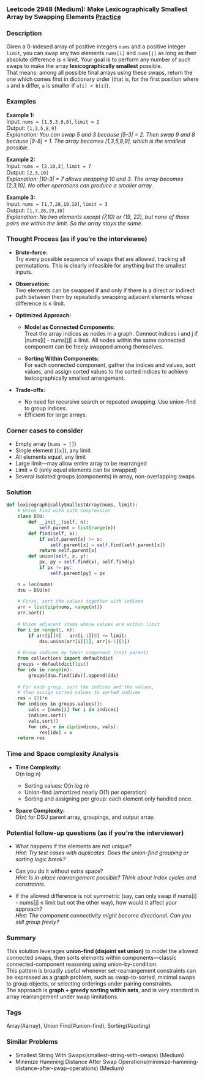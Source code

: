 ### Leetcode 2948 (Medium): Make Lexicographically Smallest Array by Swapping Elements [Practice](https://leetcode.com/problems/make-lexicographically-smallest-array-by-swapping-elements)

### Description  
Given a 0-indexed array of positive integers `nums` and a positive integer `limit`, you can swap any two elements `nums[i]` and `nums[j]` as long as their absolute difference is ≤ limit. Your goal is to perform any number of such swaps to make the array **lexicographically smallest** possible.  
That means: among all possible final arrays using these swaps, return the one which comes first in dictionary order (that is, for the first position where `a` and `b` differ, `a` is smaller if `a[i] < b[i]`).  

### Examples  

**Example 1:**  
Input: `nums = [1,5,3,9,8]`, `limit = 2`  
Output: `[1,3,5,8,9]`  
*Explanation: You can swap 5 and 3 because |5-3| = 2. Then swap 9 and 8 because |9-8| = 1. The array becomes [1,3,5,8,9], which is the smallest possible.*

**Example 2:**  
Input: `nums = [2,10,3]`, `limit = 7`  
Output: `[2,3,10]`  
*Explanation: |10-3| = 7 allows swapping 10 and 3. The array becomes [2,3,10]. No other operations can produce a smaller array.*

**Example 3:**  
Input: `nums = [1,7,28,19,10]`, `limit = 3`  
Output: `[1,7,28,19,10]`  
*Explanation: No two elements except (7,10) or (19, 22), but none of those pairs are within the limit. So the array stays the same.*

### Thought Process (as if you’re the interviewee)  
- **Brute-force:**  
  Try every possible sequence of swaps that are allowed, tracking all permutations. This is clearly infeasible for anything but the smallest inputs.

- **Observation:**  
  Two elements can be swapped if and only if there is a direct or indirect path between them by repeatedly swapping adjacent elements whose difference is ≤ limit.

- **Optimized Approach:**  
  - **Model as Connected Components:**  
    Treat the array indices as nodes in a graph. Connect indices i and j if |nums[i] - nums[j]| ≤ limit. All nodes within the same connected component can be freely swapped among themselves.
    
  - **Sorting Within Components:**  
    For each connected component, gather the indices and values, sort values, and assign sorted values to the sorted indices to achieve lexicographically smallest arrangement.

- **Trade-offs:**  
  - No need for recursive search or repeated swapping. Use union-find to group indices.  
  - Efficient for large arrays.

### Corner cases to consider  
- Empty array (`nums = []`)
- Single element (`[x]`), any limit
- All elements equal, any limit
- Large limit—may allow entire array to be rearranged
- Limit = 0 (only equal elements can be swapped)
- Several isolated groups (components) in array, non-overlapping swaps

### Solution

```python
def lexicographicallySmallestArray(nums, limit):
    # Union Find with path compression
    class DSU:
        def __init__(self, n):
            self.parent = list(range(n))
        def find(self, x):
            if self.parent[x] != x:
                self.parent[x] = self.find(self.parent[x])
            return self.parent[x]
        def union(self, x, y):
            px, py = self.find(x), self.find(y)
            if px != py:
                self.parent[py] = px

    n = len(nums)
    dsu = DSU(n)
    
    # First, sort the values together with indices
    arr = list(zip(nums, range(n)))
    arr.sort()
    
    # Union adjacent items whose values are within limit
    for i in range(1, n):
        if arr[i][0] - arr[i-1][0] <= limit:
            dsu.union(arr[i][1], arr[i-1][1])
    
    # Group indices by their component (root parent)
    from collections import defaultdict
    groups = defaultdict(list)
    for idx in range(n):
        groups[dsu.find(idx)].append(idx)
    
    # For each group, sort the indices and the values,
    # then assign sorted values to sorted indices
    res = [0]*n
    for indices in groups.values():
        vals = [nums[i] for i in indices]
        indices.sort()
        vals.sort()
        for idx, v in zip(indices, vals):
            res[idx] = v
    return res
```

### Time and Space complexity Analysis  

- **Time Complexity:**  
  O(n log n)  
  - Sorting values: O(n log n)  
  - Union-find (amortized nearly O(1) per operation)  
  - Sorting and assigning per group: each element only handled once.

- **Space Complexity:**  
  O(n) for DSU parent array, groupings, and output array.

### Potential follow-up questions (as if you’re the interviewer)  

- What happens if the elements are not unique?  
  *Hint: Try test cases with duplicates. Does the union-find grouping or sorting logic break?*

- Can you do it without extra space?  
  *Hint: Is in-place rearrangement possible? Think about index cycles and constraints.*

- If the allowed difference is not symmetric (say, can only swap if nums[i] - nums[j] ≤ limit but not the other way), how would it affect your approach?  
  *Hint: The component connectivity might become directional. Can you still group freely?*

### Summary
This solution leverages **union-find (disjoint set union)** to model the allowed connected swaps, then sorts elements within components—classic connected-component reasoning using union-by-condition.  
This pattern is broadly useful whenever set-rearrangement constraints can be expressed as a graph problem, such as swap-to-sorted, minimal swaps to group objects, or selecting orderings under pairing constraints.  
The approach is **graph + greedy sorting within sets**, and is very standard in array rearrangement under swap limitations.

### Tags
Array(#array), Union Find(#union-find), Sorting(#sorting)

### Similar Problems
- Smallest String With Swaps(smallest-string-with-swaps) (Medium)
- Minimize Hamming Distance After Swap Operations(minimize-hamming-distance-after-swap-operations) (Medium)